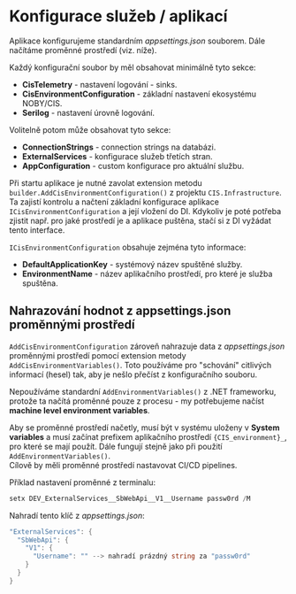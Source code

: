 ﻿# Konfigurace služeb / aplikací
Aplikace konfigurujeme standardním *appsettings.json* souborem. Dále načítáme proměnné prostředí (viz. níže).

Každý konfigurační soubor by měl obsahovat minimálně tyto sekce:
- **CisTelemetry** - nastavení logování - sinks.
- **CisEnvironmentConfiguration** - základní nastavení ekosystému NOBY/CIS.
- **Serilog** - nastavení úrovně logování.

Volitelně potom může obsahovat tyto sekce:
- **ConnectionStrings** - connection strings na databázi.
- **ExternalServices** - konfigurace služeb třetích stran.
- **AppConfiguration** - custom konfigurace pro aktuální službu.

Při startu aplikace je nutné zavolat extension metodu `builder.AddCisEnvironmentConfiguration()` z projektu `CIS.Infrastructure`.
Ta zajistí kontrolu a načtení základní konfigurace aplikace `ICisEnvironmentConfiguration` a její vložení do DI.
Kdykoliv je poté potřeba zjistit např. pro jaké prostředí je a aplikace puštěna, stačí si z DI vyžádat tento interface.

`ICisEnvironmentConfiguration` obsahuje zejména tyto informace:
- **DefaultApplicationKey** - systémový název spuštěné služby.
- **EnvironmentName** - název aplikačního prostředí, pro které je služba spuštěna.

## Nahrazování hodnot z appsettings.json proměnnými prostředí
`AddCisEnvironmentConfiguration` zároveň nahrazuje data z *appsettings.json* proměnnými prostředí pomocí extension metody `AddCisEnvironmentVariables()`.
Toto používáme pro "schování" citlivých informací (hesel) tak, aby je nešlo přečíst z konfiguračního souboru.

Nepoužíváme standardní `AddEnvironmentVariables()` z .NET frameworku, protože ta načítá proměnné pouze z procesu - my potřebujeme načíst **machine level environment variables**.

Aby se proměnné prostředí načetly, musí být v systému uloženy v **System variables** a musí začínat prefixem aplikačního prostředí `{CIS_environment}_`, pro které se mají použít.
Dále fungují stejně jako při použití `AddEnvironmentVariables()`.  
Cílově by měli proměnné prostředí nastavovat CI/CD pipelines.

Příklad nastavení proměnné z terminalu:
```csharp
setx DEV_ExternalServices__SbWebApi__V1__Username passw0rd /M
```
Nahradí tento klíč z *appsettings.json*:
```csharp
"ExternalServices": {
  "SbWebApi": {
    "V1": {
      "Username": "" --> nahradí prázdný string za "passw0rd"
    }
  }
}
```
